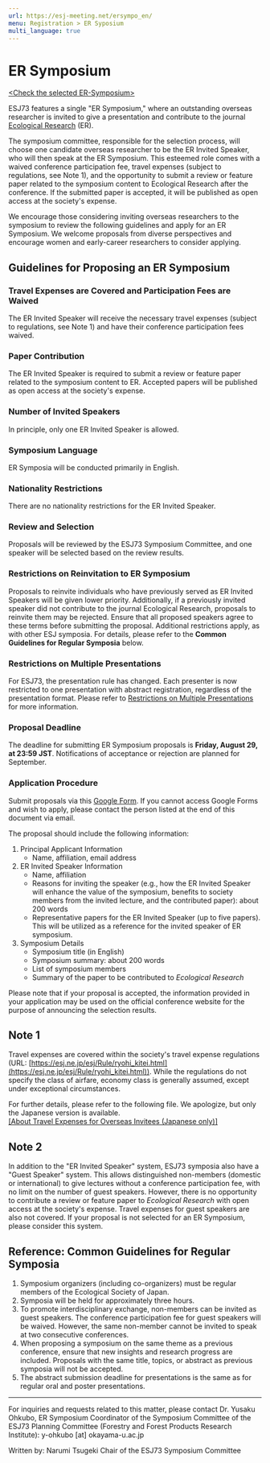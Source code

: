 ```yaml
---
url: https://esj-meeting.net/ersympo_en/
menu: Registration > ER Syposium
multi_language: true
---
```


# ER Symposium

[\<Check the selected ER-Symposium\>](/sessions_en#er-symposia)

ESJ73 features a single "ER Symposium," where an outstanding overseas researcher is invited to give a presentation and contribute to the journal [Ecological Research](https://esj-journals.onlinelibrary.wiley.com/journal/14401703) \(ER\).

The symposium committee, responsible for the selection process, will choose one candidate overseas researcher to be the ER Invited Speaker, who will then speak at the ER Symposium. This esteemed role comes with a waived conference participation fee, travel expenses (subject to regulations, see Note 1), and the opportunity to submit a review or feature paper related to the symposium content to Ecological Research after the conference. If the submitted paper is accepted, it will be published as open access at the society's expense.

We encourage those considering inviting overseas researchers to the symposium to review the following guidelines and apply for an ER Symposium. We welcome proposals from diverse perspectives and encourage women and early-career researchers to consider applying.

## Guidelines for Proposing an ER Symposium

### Travel Expenses are Covered and Participation Fees are Waived

The ER Invited Speaker will receive the necessary travel expenses (subject to regulations, see Note 1) and have their conference participation fees waived.

### Paper Contribution

The ER Invited Speaker is required to submit a review or feature paper related to the symposium content to ER. Accepted papers will be published as open access at the society's expense.

### Number of Invited Speakers

In principle, only one ER Invited Speaker is allowed.

### Symposium Language

ER Symposia will be conducted primarily in English.

### Nationality Restrictions

There are no nationality restrictions for the ER Invited Speaker.

### Review and Selection

Proposals will be reviewed by the ESJ73 Symposium Committee, and one speaker will be selected based on the review results.

### Restrictions on Reinvitation to ER Symposium

Proposals to reinvite individuals who have previously served as ER Invited Speakers will be given lower priority. Additionally, if a previously invited speaker did not contribute to the journal Ecological Research, proposals to reinvite them may be rejected. Ensure that all proposed speakers agree to these terms before submitting the proposal. Additional restrictions apply, as with other ESJ symposia. For details, please refer to the **Common Guidelines for Regular Symposia** below.

### Restrictions on Multiple Presentations

For ESJ73, the presentation rule has changed. Each presenter is now restricted to one presentation with abstract registration, regardless of the presentation format. Please refer to [Restrictions on Multiple Presentations](registinfo_en#Restrictions-on-Multiple-Presentations) for more information.

### Proposal Deadline

The deadline for submitting ER Symposium proposals is **Friday, August 29, at 23:59 JST**. Notifications of acceptance or rejection are planned for September.

### Application Procedure

Submit proposals via this [Google Form](https://forms.gle/zLUL9b7VZKd51uJQ6). If you cannot access Google Forms and wish to apply, please contact the person listed at the end of this document via email.

The proposal should include the following information:

1. Principal Applicant Information
    - Name, affiliation, email address
2. ER Invited Speaker Information
    - Name, affiliation
    - Reasons for inviting the speaker (e.g., how the ER Invited Speaker will enhance the value of the symposium, benefits to society members from the invited lecture, and the contributed paper): about 200 words
    - Representative papers  for the ER Invited Speaker (up to five papers). This will be utilized as a reference for the invited speaker of ER symposium.
3. Symposium Details
    - Symposium title (in English)
    - Symposium summary: about 200 words
    - List of symposium members
    - Summary of the paper to be contributed to *Ecological Research*

Please note that if your proposal is accepted, the information provided in your application may be used on the official conference website for the purpose of announcing the selection results.

## Note 1

Travel expenses are covered within the society's travel expense regulations (URL: [https://esj.ne.jp/esj/Rule/ryohi_kitei.html](https://esj.ne.jp/esj/Rule/ryohi_kitei.html)). While the regulations do not specify the class of airfare, economy class is generally assumed, except under exceptional circumstances.

For further details, please refer to the following file. We apologize, but only the Japanese version is available.  
[\[About Travel Expenses for Overseas Invitees (Japanese only)\]](/media/海外招聘者旅費について_2023.docx)

## Note 2

In addition to the "ER Invited Speaker" system, ESJ73 symposia also have a "Guest Speaker" system. This allows distinguished non-members (domestic or international) to give lectures without a conference participation fee, with no limit on the number of guest speakers. However, there is no opportunity to contribute a review or feature paper to *Ecological Research* with open access at the society's expense. Travel expenses for guest speakers are also not covered. If your proposal is not selected for an ER Symposium, please consider this system.

## Reference: Common Guidelines for Regular Symposia

1. Symposium organizers (including co-organizers) must be regular members of the Ecological Society of Japan.
2. Symposia will be held for approximately three hours.
3. To promote interdisciplinary exchange, non-members can be invited as guest speakers. The conference participation fee for guest speakers will be waived. However, the same non-member cannot be invited to speak at two consecutive conferences.
4. When proposing a symposium on the same theme as a previous conference, ensure that new insights and research progress are included. Proposals with the same title, topics, or abstract as previous symposia will not be accepted.
5. The abstract submission deadline for presentations is the same as for regular oral and poster presentations.

***

For inquiries and requests related to this matter, please contact Dr. Yusaku Ohkubo, ER Symposium Coordinator of the Symposium Committee of the ESJ73 Planning Committee (Forestry and Forest Products Research Institute): y-ohkubo \[at\] okayama-u.ac.jp

Written by: Narumi Tsugeki Chair of the ESJ73 Symposium Committee
